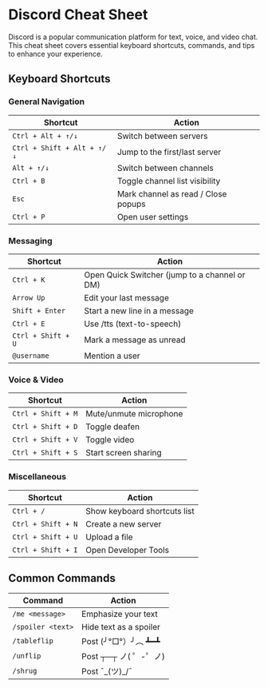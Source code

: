 # Discord Cheat Sheet

Discord is a popular communication platform for text, voice, and video chat. This cheat sheet covers essential keyboard shortcuts, commands, and tips to enhance your experience.

## Keyboard Shortcuts

### General Navigation

| Shortcut | Action |
|----------|--------|
| `Ctrl + Alt + ↑/↓` | Switch between servers |
| `Ctrl + Shift + Alt + ↑/↓` | Jump to the first/last server |
| `Alt + ↑/↓` | Switch between channels |
| `Ctrl + B` | Toggle channel list visibility |
| `Esc` | Mark channel as read / Close popups |
| `Ctrl + P` | Open user settings |

### Messaging

| Shortcut | Action |
|----------|--------|
| `Ctrl + K` | Open Quick Switcher (jump to a channel or DM) |
| `Arrow Up` | Edit your last message |
| `Shift + Enter` | Start a new line in a message |
| `Ctrl + E` | Use /tts (text-to-speech) |
| `Ctrl + Shift + U` | Mark a message as unread |
| `@username` | Mention a user |

### Voice & Video

| Shortcut | Action |
|----------|--------|
| `Ctrl + Shift + M` | Mute/unmute microphone |
| `Ctrl + Shift + D` | Toggle deafen |
| `Ctrl + Shift + V` | Toggle video |
| `Ctrl + Shift + S` | Start screen sharing |

### Miscellaneous

| Shortcut | Action |
|----------|--------|
| `Ctrl + /` | Show keyboard shortcuts list |
| `Ctrl + Shift + N` | Create a new server |
| `Ctrl + Shift + U` | Upload a file |
| `Ctrl + Shift + I` | Open Developer Tools |

## Common Commands

| Command | Action |
|---------|--------|
| `/me <message>` | Emphasize your text |
| `/spoiler <text>` | Hide text as a spoiler |
| `/tableflip` | Post (╯°□°）╯︵ ┻━┻ |
| `/unflip` | Post ┬─┬ ノ( ゜-゜ノ) |
| `/shrug` | Post ¯\_(ツ)_/¯ |